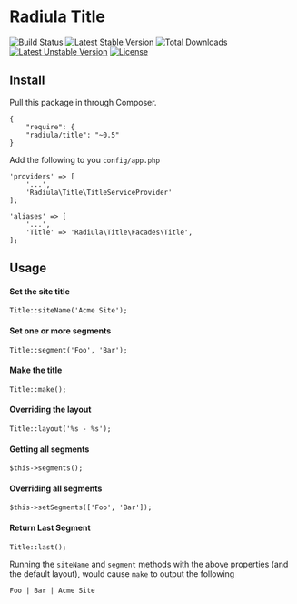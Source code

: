 # Radiula Title

[![Build Status](https://travis-ci.org/radiula/title.svg)](https://travis-ci.org/radiula/title)
[![Latest Stable Version](https://poser.pugx.org/radiula/title/v/stable.svg)](https://packagist.org/packages/radiula/title)
[![Total Downloads](https://poser.pugx.org/radiula/title/downloads.svg)](https://packagist.org/packages/radiula/title)
[![Latest Unstable Version](https://poser.pugx.org/radiula/title/v/unstable.svg)](https://packagist.org/packages/radiula/title) [![License](https://poser.pugx.org/radiula/title/license.svg)](https://packagist.org/packages/radiula/title)

## Install

Pull this package in through Composer.

    {
        "require": {
        "radiula/title": "~0.5"
    }



Add the following to you `config/app.php`

    'providers' => [
        '...',
        'Radiula\Title\TitleServiceProvider'
    ];

    'aliases' => [
        '...',
        'Title' => 'Radiula\Title\Facades\Title',
    ];


## Usage
#### Set the site title

    Title::siteName('Acme Site');

#### Set one or more segments

    Title::segment('Foo', 'Bar');
     
#### Make the title

    Title::make();

#### Overriding the layout

    Title::layout('%s - %s');

#### Getting all segments

    $this->segments();

#### Overriding all segments

    $this->setSegments(['Foo', 'Bar']);

#### Return Last Segment

    Title::last();   

Running the `siteName` and `segment` methods with the above properties (and the default layout), would cause `make` to output the following

    Foo | Bar | Acme Site

